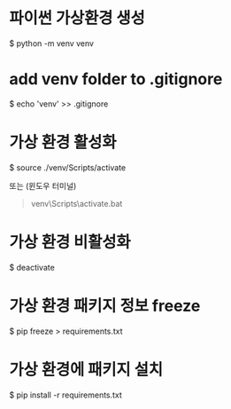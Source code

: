# 파이썬 가상환경 생성

$ python -m venv venv

# add venv folder to .gitignore

$ echo 'venv' >> .gitignore


# 가상 환경 활성화

$ source ./venv/Scripts/activate

또는 (윈도우 터미널)
> venv\Scripts\activate.bat

# 가상 환경 비활성화

$ deactivate


# 가상 환경 패키지 정보 freeze

$ pip freeze > requirements.txt

# 가상 환경에 패키지 설치

$ pip install -r requirements.txt
